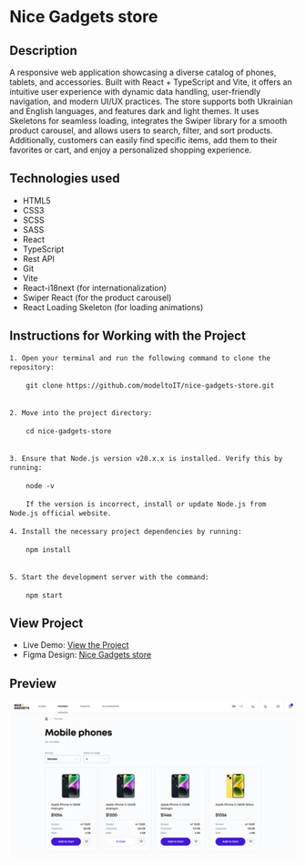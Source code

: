 # Nice Gadgets store

## Description
A responsive web application showcasing a diverse catalog of phones, tablets, and accessories. Built with React + TypeScript and Vite, it offers an intuitive user experience with dynamic data handling, user-friendly navigation, and modern UI/UX practices. The store supports both Ukrainian and English languages, and features dark and light themes. It uses Skeletons for seamless loading, integrates the Swiper library for a smooth product carousel, and allows users to search, filter, and sort products. Additionally, customers can easily find specific items, add them to their favorites or cart, and enjoy a personalized shopping experience.

## Technologies used
* HTML5
* CSS3
* SCSS
* SASS
* React
* TypeScript
* Rest API
* Git
* Vite
* React-i18next (for internationalization)
* Swiper React (for the product carousel)
* React Loading Skeleton (for loading animations)

## Instructions for Working with the Project

	1. Open your terminal and run the following command to clone the repository:

        git clone https://github.com/modeltoIT/nice-gadgets-store.git


	2. Move into the project directory:
    
        cd nice-gadgets-store


	3. Ensure that Node.js version v20.x.x is installed. Verify this by running:
        
        node -v
        
        If the version is incorrect, install or update Node.js from Node.js official website.

	4. Install the necessary project dependencies by running:
        
        npm install


	5. Start the development server with the command:

        npm start

## View Project

* Live Demo: [View the Project](https://modeltoit.github.io/nice-gadgets-store/)
* Figma Design: [Nice Gadgets store](https://www.figma.com/design/xMK2Dy0mfBbJJSNctmOuLW/Phone-catalog-(V2)-Rounded-Style-1)

## Preview

![Preview](./src/assets/preview.png)
